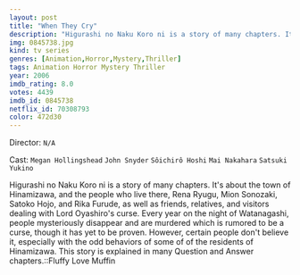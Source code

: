 ```yaml
---
layout: post
title: "When They Cry"
description: "Higurashi no Naku Koro ni is a story of many chapters. It's about the town of Hinamizawa, and the people who live there, Rena Ryugu, Mion Sonozaki, Satoko Hojo, and Rika Furude, as well as friends, relatives, and visitors dealing with Lord Oyashiro's curse. Every year on the night of Watanagashi, people mysteriously disappear and are murdered which is rumored to be a curse, though it has yet to be proven. However, certain people don't believe it, especially with the odd b.."
img: 0845738.jpg
kind: tv series
genres: [Animation,Horror,Mystery,Thriller]
tags: Animation Horror Mystery Thriller 
year: 2006
imdb_rating: 8.0
votes: 4439
imdb_id: 0845738
netflix_id: 70308793
color: 472d30
---
```

Director: `N/A`  

Cast: `Megan Hollingshead` `John Snyder` `Sôichirô Hoshi` `Mai Nakahara` `Satsuki Yukino` 

Higurashi no Naku Koro ni is a story of many chapters. It's about the town of Hinamizawa, and the people who live there, Rena Ryugu, Mion Sonozaki, Satoko Hojo, and Rika Furude, as well as friends, relatives, and visitors dealing with Lord Oyashiro's curse. Every year on the night of Watanagashi, people mysteriously disappear and are murdered which is rumored to be a curse, though it has yet to be proven. However, certain people don't believe it, especially with the odd behaviors of some of of the residents of Hinamizawa. This story is explained in many Question and Answer chapters.::Fluffy Love Muffin